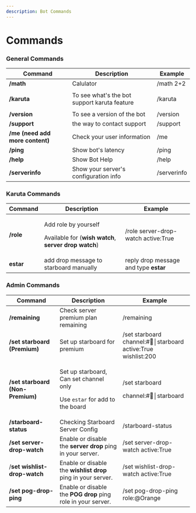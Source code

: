 ```yaml
---
description: Bot Commands
---
```


# Commands

### General Commands

| Command                                              | Description                                  | Example     |
| ---------------------------------------------------- | -------------------------------------------- | ----------- |
| **/math**                                            | Calulator                                    | /math 2+2   |
| <p><strong>/karuta</strong><br><strong></strong></p> | To see what's the bot support karuta feature | /karuta     |
| **/version**                                         | To see a version of the bot                  | /version    |
| **/support**                                         | the way to contact support                   | /support    |
| **/me (need add more content)**                      | Check your user information                  | /me         |
| **/ping**                                            | Show bot's latency                           | /ping       |
| **/help**                                            | Show Bot Help                                | /help       |
| **/serverinfo**                                      | Show your server's configuration info        | /serverinfo |

### Karuta Commands

| Command   | Description                                                                                                       | Example                               |
| --------- | ----------------------------------------------------------------------------------------------------------------- | ------------------------------------- |
| **/role** | <p>Add role by yourself</p><p>Available for (<strong>wish watch</strong>, <strong>server drop watch</strong>)</p> | /role server-drop-watch active:True   |
| **estar** | add drop message to starboard manually                                                                            | reply drop message and type **estar** |

### Admin Commands

| Command                          | Description                                                                                     | Example                                                       |
| -------------------------------- | ----------------------------------------------------------------------------------------------- | ------------------------------------------------------------- |
| **/remaining**                   | Check server premium plan remaining                                                             | /remaining                                                    |
| **/set starboard (Premium)**     | Set up starboard for premium                                                                    | /set starboard channel:#🌟│starboard active:True wishlist:200 |
| **/set starboard (Non-Premium)** | <p>Set up starboard, Can set channel only</p><p>Use <code>estar</code> for add to the board</p> | <p>/set starboard </p><p>channel:#🌟│starboard </p>           |
| **/starboard-status**            | Checking Starboard Server Config                                                                | /starboard-status                                             |
| **/set server-drop-watch**       | Enable or disable the **server drop** ping in your server.                                      | /set server-drop-watch active:True                            |
| /**set wishlist-drop-watch**     | Enable or disable the **wishlist drop** ping in your server.                                    | /set wishlist-drop-watch active:True                          |
| **/set pog-drop-ping**           | Enable or disable the **POG drop** ping role in your server.                                    | /set pog-drop-ping role:@Orange                               |

